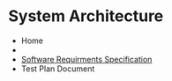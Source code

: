 # System Architecture

- Home
- 
- [Software Requirments Specification](#system_architecture/SRS.md)
- Test Plan Document